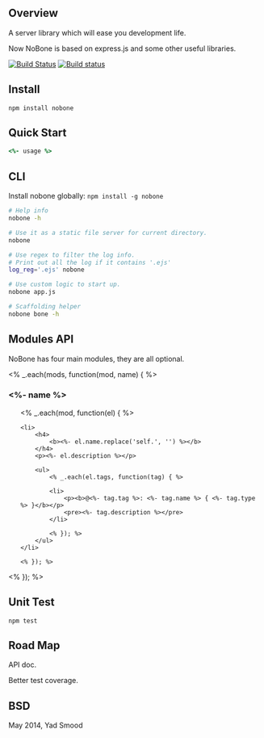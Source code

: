## Overview

A server library which will ease you development life.

Now NoBone is based on express.js and some other useful libraries.

[![Build Status](https://travis-ci.org/ysmood/nobone.svg)](https://travis-ci.org/ysmood/nobone) [![Build status](https://ci.appveyor.com/api/projects/status/5puu5bouyhrmcymj)](https://ci.appveyor.com/project/ysmood/nobone-956)

## Install

    npm install nobone


## Quick Start

```coffeescript
<%- usage %>
```


## CLI

Install nobone globally: `npm install -g nobone`

```bash
# Help info
nobone -h

# Use it as a static file server for current directory.
nobone

# Use regex to filter the log info.
# Print out all the log if it contains '.ejs'
log_reg='.ejs' nobone

# Use custom logic to start up.
nobone app.js

# Scaffolding helper
nobone bone -h

```


## Modules API

NoBone has four main modules, they are all optional.


<% _.each(mods, function(mod, name) { %>

<h3><%- name %></h3>
<ul>
	<% _.each(mod, function(el) { %>

	<li>
		<h4>
			<b><%- el.name.replace('self.', '') %></b>
		</h4>
		<p><%- el.description %></p>

		<ul>
			<% _.each(el.tags, function(tag) { %>

			<li>
				<p><b>@<%- tag.tag %>: <%- tag.name %> { <%- tag.type %> }</b></p>
				<pre><%- tag.description %></pre>
			</li>

			<% }); %>
		</ul>
	</li>

	<% }); %>
</ul>


<% }); %>


## Unit Test

	npm test


## Road Map

API doc.

Better test coverage.


## BSD

May 2014, Yad Smood
